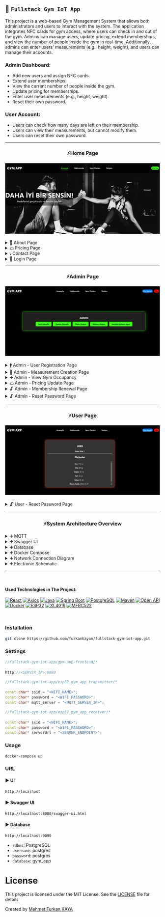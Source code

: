 ## 💪 `Fullstack Gym IoT App`

This project is a web-based Gym Management System that allows both administrators and users to interact with the system. The application integrates NFC cards for gym access, where users can check in and out of the gym. Admins can manage users, update pricing, extend memberships, and view the number of people inside the gym in real-time. Additionally, admins can enter users' measurements (e.g., height, weight), and users can manage their accounts.

### Admin Dashboard:

- Add new users and assign NFC cards.
- Extend user memberships.
- View the current number of people inside the gym.
- Update pricing for memberships.
- Enter user measurements (e.g., height, weight).
- Reset their own password.

### User Account:

- Users can check how many days are left on their membership.
- Users can view their measurements, but cannot modify them.
- Users can reset their own password.

<hr>

<div>
<div align="center">
<h3>⚡Home Page </h3>
<img src="./images/home.png" alt="home">
</div>

<br>

<details>
<summary>📕 About Page </summary>
<img src="./images/about.png" alt="create">
</details>

<details>
<summary>💵 Pricing Page </summary>
<img src="./images/prices.png" alt="create">
</details>

<details>
<summary>📞 Contact Page </summary>
<img src="./images/contact.png" alt="create">
</details>

<details>
<summary>🔑 Login Page </summary>
<img src="./images/login.png" alt="create">
</details>

</div>
<hr>

<div>
<div align="center">
<h3>⚡Admin Page </h3>
<img src="./images/admin/admin_home.png" alt="home">
</div>

<br>

<details>
<summary>🚹 Admin - User Registration Page </summary>
<img src="./images/admin/admin_sign_up_user.png" alt="create">
</details>

<details>
<summary>📏 Admin - Measurement Creation Page </summary>
<img src="./images/admin/admin_user_create_measurement.png" alt="create">
</details>

<details>
<summary>➕ Admin - View Gym Occupancy </summary>
<img src="./images/admin/admin_users_inside.png" alt="create">
</details>

<details>
<summary>💵 Admin - Pricing Update Page </summary>
<img src="./images/admin/admin_update_prices.png" alt="create">
</details>

<details>
<summary>🔓 Admin - Membership Renewal Page </summary>
<img src="./images/admin/admin_user_update_date.png" alt="create">
</details>

<details>
<summary>🔓 Admin - Reset Password Page </summary>
<img src="./images/admin/admin_restart_password.png" alt="create">
</details>
</div>

<hr>

<div>
<div align="center">
<h3>⚡User Page </h3>
<img src="./images/user/user_home.png" alt="home">
</div>

<br>

<details>
<summary>🔓 User - Reset Password Page </summary>
<img src="./images/user/user_restart_password.png" alt="create">
</details>

</div>
<hr>

<div>
<div align="center">
<h3>⚡System Architecture Overview </h3>
</div>

<details>
<summary>➕ MQTT </summary>
<img src="./images/mqtt.png" alt="create">
</details>

<details>
<summary>➕ Swagger UI </summary>
<img src="./images/openapi.png" alt="create">
</details>

<details>
<summary>➕ Database </summary>
<img src="./images/database.png" alt="create">
</details>

<details>
<summary>➕ Docker Compose </summary>
<img src="./images/docker.png" alt="create">
</details>

<details>
<summary>➕ Network Connection Diagram </summary>
<img src="./images/electronics/connect.png" alt="create">
</details>

<details>
<summary>➕ Electronic Schematic </summary>
<img src="./images/electronics/electronic.png" alt="create">
<img src="./images/electronics/electronic1.jpg" alt="create">
</details>

</div>
<hr>

<br>

#### Used Technologies in The Project:

[![React](https://img.shields.io/badge/React-18.3-000?style=for-the-badge&logo=react&logoColor=white&color=61DAFB)](https://react.dev/)
[![Axios](https://img.shields.io/badge/Axios-1.7-000?style=for-the-badge&logo=axios&logoColor=white&color=5A29E4)](https://axios-http.com/docs/intro)
[![Java](https://img.shields.io/badge/java-17.0-000?style=for-the-badge&logo=openjdk&logoColor=white&color=FF9A00)](https://www.java.com/en/)
[![Spring Boot](https://img.shields.io/badge/spring%20boot-3.2-000?style=for-the-badge&logo=springboot&logoColor=white&color=6DB33F)](https://spring.io/)
[![PostgreSQL](https://img.shields.io/badge/PostgreSQL-15.2-000?style=for-the-badge&logo=postgresql&logoColor=white&color=4479A1)](https://www.postgresql.org/)
[![Maven](https://img.shields.io/badge/Maven-3.9-000?style=for-the-badge&logo=apache-maven&logoColor=white&color=C71A36)](https://maven.apache.org/)
[![Open API](https://img.shields.io/badge/Open%20API-2.2-000?style=for-the-badge&logo=openapiinitiative&logoColor=white&color=6BA539)](https://springdoc.org/)
[![Docker](https://img.shields.io/badge/Docker-25.0-000?style=for-the-badge&logo=Docker&logoColor=white&color=2496ED)](https://docs.docker.com/)
[![ESP32](https://img.shields.io/badge/ESP32%20WROOM%2032-000?style=for-the-badge&logo=espressif&logoColor=white&color=E7352C)](./datasheet/esp32-wroom-32_datasheet_en.pdf)
[![XL4016](https://img.shields.io/badge/XL4016-000?style=for-the-badge&logoColor=white&color=000000)](./datasheet/XL4016-Datasheet.pdf)
[![MFRC522](https://img.shields.io/badge/MFRC522-000?style=for-the-badge&logoColor=white&color=00529B)](./datasheet/MFRC522.pdf)

<br>

### Installation

```bash
git clone https://github.com/furkankayam/fullstack-gym-iot-app.git
```

### Settings

```js
//fullstack-gym-iot-app/gym-app-frontend/*

http://<SERVER_IP>:8080
```

```ino
//fullstack-gym-iot-app/esp32_gym_app_transmitter/*

const char* ssid = "<WIFI_NAME>";
const char* password = "<WIFI_PASSWORD>";
const char* mqtt_server = "<MQTT_SERVER_IP>";
```

```ino
//fullstack-gym-iot-app/esp32_gym_app_receiver/*

const char* ssid = "<WIFI_NAME>";
const char* password = "<WIFI_PASSWORD>";
const char* serverUrl = "<SERVER_ENDPOINT>";
```

### Usage

```bash
docker-compose up
```

### URL

#### ▶️ UI

```bash
http://localhost
```

#### ▶️ Swagger UI

```bash
http://localhost:8080/swagger-ui.html
```

#### ▶️ Database

```bash
http://localhost:9090
```

- `rdbms`: PostgreSQL
- `username`: postgres
- `password`: postgres
- `database`: gym_app

# License

This project is licensed under the MIT License. See the [LICENSE](LICENSE) file for details

Created by [Mehmet Furkan KAYA](https://www.linkedin.com/in/mehmet-furkan-kaya/)
